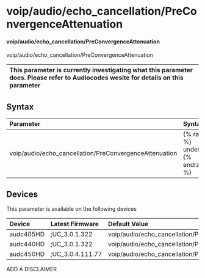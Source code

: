 ﻿---
description: voip/audio/echo_cancellation/PreConvergenceAttenuation
search: false
---

# voip/audio/echo_cancellation/PreConvergenceAttenuation

#### voip/audio/echo_cancellation/PreConvergenceAttenuation

voip/audio/echo_cancellation/PreConvergenceAttenuation


| This parameter is currently investigating what this parameter does. Please refer to Audiocodes wesite for details on this parameter | 
| :--- |

## Syntax
| Parameter | Syntax |
| :--- | :--- |
|voip/audio/echo_cancellation/PreConvergenceAttenuation | {% raw %} undefined {% endraw %}|

## Devices
This parameter is available on the following devices

| Device | Latest Firmware | Default Value |
|:---|:---|:---|
| audc405HD | ;UC_3.0.1.322 | voip/audio/echo_cancellation/PreConvergenceAttenuation=1 
| audc440HD | ;UC_3.0.1.322 | voip/audio/echo_cancellation/PreConvergenceAttenuation=1 
| audc450HD | ;UC_3.0.4.111.77 | voip/audio/echo_cancellation/PreConvergenceAttenuation=1 

ADD A DISCLAIMER
